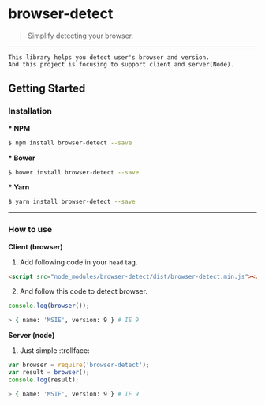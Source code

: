 # browser-detect

> Simplify detecting your browser.

----

```plaintext
This library helps you detect user's browser and version.
And this project is focusing to support client and server(Node).
```

## Getting Started

### Installation

**\* NPM**

```bash
$ npm install browser-detect --save
```

**\* Bower**

```bash
$ bower install browser-detect --save
```

**\* Yarn**

```bash
$ yarn install browser-detect --save
```

----

### How to use

**Client (browser)**

1. Add following code in your `head` tag.

```html
<script src="node_modules/browser-detect/dist/browser-detect.min.js"></script>
```

2. And follow this code to detect browser.

```javascript
console.log(browser());
```

```bash
> { name: 'MSIE', version: 9 } # IE 9
```

**Server (node)**

1. Just simple :trollface:

```javascript
var browser = require('browser-detect');
var result = browser();
console.log(result);
```

```bash
> { name: 'MSIE', version: 9 } # IE 9
```
